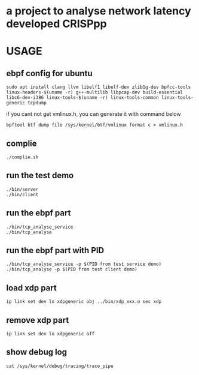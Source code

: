 # a project to analyse network latency developed CRISPpp
# USAGE
## ebpf config for ubuntu

```
sudo apt install clang llvm libelf1 libelf-dev zlib1g-dev bpfcc-tools linux-headers-$(uname -r) g++-multilib libpcap-dev build-essential libc6-dev-i386 linux-tools-$(uname -r) linux-tools-common linux-tools-generic tcpdump
```
if you cant not get vmlinux.h, you can generate it with command below
```
bpftool btf dump file /sys/kernel/btf/vmlinux format c > vmlinux.h
```
## complie
```
./complie.sh
```
## run the test demo
```
./bin/server
./bin/client
```
## run the ebpf part
```
./bin/tcp_analyse_service
./bin/tcp_analyse
```
## run the ebpf part with PID
```
./bin/tcp_analyse_service -p $(PID from test service demo)
./bin/tcp_analyse -p $(PID from test client demo)
```

## load xdp part
```
ip link set dev lo xdpgeneric obj ../bin/xdp_xxx.o sec xdp
```
## remove xdp part
```
ip link set dev lo xdpgeneric off
```

## show debug log
```
cat /sys/kernel/debug/tracing/trace_pipe 
```